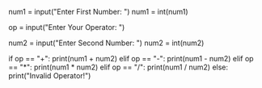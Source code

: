 num1 = input("Enter First Number: ")
num1 = int(num1)

op = input("Enter Your Operator: ")

num2 = input("Enter Second Number: ")
num2 = int(num2)

if op == "+":
    print(num1 + num2)
elif op == "-":
    print(num1 - num2)
elif op == "*":
    print(num1 * num2)
elif op == "/":
    print(num1 / num2)
else:
    print("Invalid Operator!")




